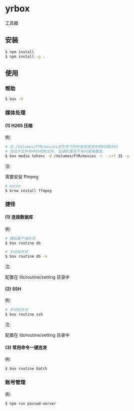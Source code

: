 # yrbox

工具箱

## 安装

```bash
$ npm install
$ npm install -g .
```

## 使用

### 帮助

```bash
$ box -h
```

### 媒体处理

#### (1) H265 压缩

例:

```bash
# 将 /Volumes/FYR/movies文件夹下的所有视频文件转码成h265
# 包括子文件夹中的视频文件, 如遇到重名不询问直接覆盖.
$ box media tohevc -d /Volumes/FYR/movies -r --crf 35 -y
```

注:

需要安装 ffmpeg

```bash
# macos
$ brew install ffmpeg
```

### 捷径

#### (1) 连接数据库

例:

```bash
# 模拟客户端方式
$ box routine db

# 手动挡方式
$ box routine db -m
```

注:

配置在 lib/routine/setting 目录中

#### (2) SSH

例:

```bash
# 手动挡方式
$ box routine ssh
```

注:

配置在 lib/routine/setting 目录中

#### (3) 常用命令一键连发

例:

```bash
$ box routine batch
```

### 账号管理

例:

```bash
$ npm run passwd-server
```
